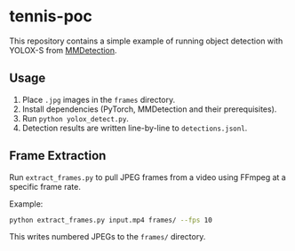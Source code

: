 # tennis-poc

This repository contains a simple example of running object detection with YOLOX-S from [MMDetection](https://github.com/open-mmlab/mmdetection).

## Usage

1. Place `.jpg` images in the `frames` directory.
2. Install dependencies (PyTorch, MMDetection and their prerequisites).
3. Run `python yolox_detect.py`.
4. Detection results are written line-by-line to `detections.jsonl`.

## Frame Extraction

Run `extract_frames.py` to pull JPEG frames from a video using FFmpeg at a
specific frame rate.

Example:

```bash
python extract_frames.py input.mp4 frames/ --fps 10
```

This writes numbered JPEGs to the `frames/` directory.
